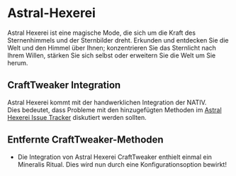 # Astral-Hexerei

Astral Hexerei ist eine magische Mode, die sich um die Kraft des Sternenhimmels und der Sternbilder dreht. Erkunden und entdecken Sie die Welt und den Himmel über Ihnen; konzentrieren Sie das Sternlicht nach Ihrem Willen, stärken Sie sich selbst oder erweitern Sie die Welt um Sie herum.

## CraftTweaker Integration

Astral Hexerei kommt mit der handwerklichen Integration der NATIV.  
Dies bedeutet, dass Probleme mit den hinzugefügten Methoden im [Astral Hexerei Issue Tracker](https://github.com/HellFirePvP/AstralSorcery/issues) diskutiert werden sollten.

## Entfernte CraftTweaker-Methoden

- Die Integration von Astral Hexerei CraftTweaker enthielt einmal ein Mineralis Ritual. Dies wird nun durch eine Konfigurationsoption bewirkt!